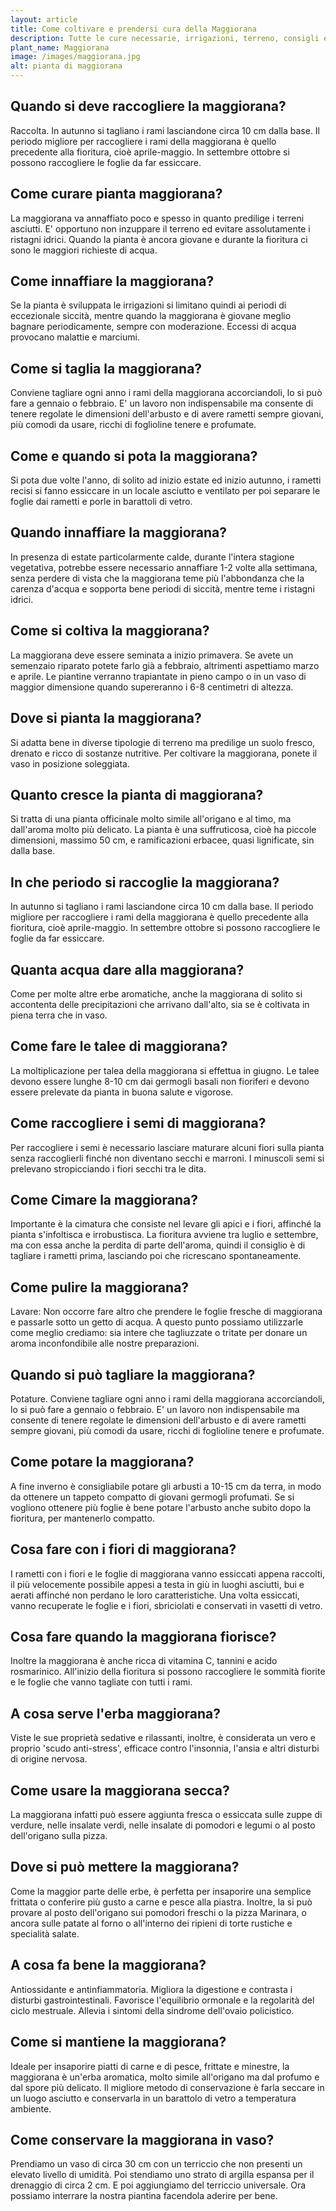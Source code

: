 ```yaml
---
layout: article
title: Come coltivare e prendersi cura della Maggiorana
description: Tutte le cure necessarie, irrigazioni, terreno, consigli e molto altro sulla coltivazione della Maggiorana
plant_name: Maggiorana
image: /images/maggiorana.jpg
alt: pianta di maggiorana
---
```


## Quando si deve raccogliere la maggiorana?

Raccolta. In autunno si tagliano i rami lasciandone circa 10 cm dalla base. Il periodo migliore per raccogliere i rami della maggiorana è quello precedente alla fioritura, cioè aprile-maggio. In settembre ottobre si possono raccogliere le foglie da far essiccare.

## Come curare pianta maggiorana?

La maggiorana va annaffiato poco e spesso in quanto predilige i terreni asciutti. E' opportuno non inzuppare il terreno ed evitare assolutamente i ristagni idrici. Quando la pianta è ancora giovane e durante la fioritura ci sono le maggiori richieste di acqua.

## Come innaffiare la maggiorana?

Se la pianta è sviluppata le irrigazioni si limitano quindi ai periodi di eccezionale siccità, mentre quando la maggiorana è giovane meglio bagnare periodicamente, sempre con moderazione. Eccessi di acqua provocano malattie e marciumi.

## Come si taglia la maggiorana?

Conviene tagliare ogni anno i rami della maggiorana accorciandoli, lo si può fare a gennaio o febbraio. E' un lavoro non indispensabile ma consente di tenere regolate le dimensioni dell'arbusto e di avere rametti sempre giovani, più comodi da usare, ricchi di foglioline tenere e profumate.

## Come e quando si pota la maggiorana?

Si pota due volte l'anno, di solito ad inizio estate ed inizio autunno, i rametti recisi si fanno essiccare in un locale asciutto e ventilato per poi separare le foglie dai rametti e porle in barattoli di vetro.

## Quando innaffiare la maggiorana?

In presenza di estate particolarmente calde, durante l'intera stagione vegetativa, potrebbe essere necessario annaffiare 1-2 volte alla settimana, senza perdere di vista che la maggiorana teme più l'abbondanza che la carenza d'acqua e sopporta bene periodi di siccità, mentre teme i ristagni idrici.

## Come si coltiva la maggiorana?

La maggiorana deve essere seminata a inizio primavera. Se avete un semenzaio riparato potete farlo già a febbraio, altrimenti aspettiamo marzo e aprile. Le piantine verranno trapiantate in pieno campo o in un vaso di maggior dimensione quando supereranno i 6-8 centimetri di altezza.

## Dove si pianta la maggiorana?

Si adatta bene in diverse tipologie di terreno ma predilige un suolo fresco, drenato e ricco di sostanze nutritive. Per coltivare la maggiorana, ponete il vaso in posizione soleggiata.

## Quanto cresce la pianta di maggiorana?

Si tratta di una pianta officinale molto simile all'origano e al timo, ma dall'aroma molto più delicato. La pianta è una suffruticosa, cioè ha piccole dimensioni, massimo 50 cm, e ramificazioni erbacee, quasi lignificate, sin dalla base.

## In che periodo si raccoglie la maggiorana?

In autunno si tagliano i rami lasciandone circa 10 cm dalla base. Il periodo migliore per raccogliere i rami della maggiorana è quello precedente alla fioritura, cioè aprile-maggio. In settembre ottobre si possono raccogliere le foglie da far essiccare.

## Quanta acqua dare alla maggiorana?

 Come per molte altre erbe aromatiche, anche la maggiorana di solito si accontenta delle precipitazioni che arrivano dall'alto, sia se è coltivata in piena terra che in vaso.

## Come fare le talee di maggiorana?

La moltiplicazione per talea della maggiorana si effettua in giugno. Le talee devono essere lunghe 8-10 cm dai germogli basali non fioriferi e devono essere prelevate da pianta in buona salute e vigorose.

## Come raccogliere i semi di maggiorana?

Per raccogliere i semi è necessario lasciare maturare alcuni fiori sulla pianta senza raccoglierli finché non diventano secchi e marroni. I minuscoli semi si prelevano stropicciando i fiori secchi tra le dita.

## Come Cimare la maggiorana?

Importante è la cimatura che consiste nel levare gli apici e i fiori, affinché la pianta s'infoltisca e irrobustisca. La fioritura avviene tra luglio e settembre, ma con essa anche la perdita di parte dell'aroma, quindi il consiglio è di tagliare i rametti prima, lasciando poi che ricrescano spontaneamente.

## Come pulire la maggiorana?

Lavare: Non occorre fare altro che prendere le foglie fresche di maggiorana e passarle sotto un getto di acqua. A questo punto possiamo utilizzarle come meglio crediamo: sia intere che tagliuzzate o tritate per donare un aroma inconfondibile alle nostre preparazioni.

## Quando si può tagliare la maggiorana?

Potature. Conviene tagliare ogni anno i rami della maggiorana accorciandoli, lo si può fare a gennaio o febbraio. E' un lavoro non indispensabile ma consente di tenere regolate le dimensioni dell'arbusto e di avere rametti sempre giovani, più comodi da usare, ricchi di foglioline tenere e profumate.

## Come potare la maggiorana?

A fine inverno è consigliabile potare gli arbusti a 10-15 cm da terra, in modo da ottenere un tappeto compatto di giovani germogli profumati. Se si vogliono ottenere più foglie è bene potare l'arbusto anche subito dopo la fioritura, per mantenerlo compatto.

## Cosa fare con i fiori di maggiorana?

I rametti con i fiori e le foglie di maggiorana vanno essiccati appena raccolti, il più velocemente possibile appesi a testa in giù in luoghi asciutti, bui e aerati affinché non perdano le loro caratteristiche. Una volta essiccati, vanno recuperate le foglie e i fiori, sbriciolati e conservati in vasetti di vetro.

## Cosa fare quando la maggiorana fiorisce?

Inoltre la maggiorana è anche ricca di vitamina C, tannini e acido rosmarinico. All'inizio della fioritura si possono raccogliere le sommità fiorite e le foglie che vanno tagliate con tutti i rami.

## A cosa serve l'erba maggiorana?

Viste le sue proprietà sedative e rilassanti, inoltre, è considerata un vero e proprio 'scudo anti-stress', efficace contro l'insonnia, l'ansia e altri disturbi di origine nervosa.

## Come usare la maggiorana secca?

La maggiorana infatti può essere aggiunta fresca o essiccata sulle zuppe di verdure, nelle insalate verdi, nelle insalate di pomodori e legumi o al posto dell'origano sulla pizza.

## Dove si può mettere la maggiorana?

Come la maggior parte delle erbe, è perfetta per insaporire una semplice frittata o conferire più gusto a carne e pesce alla piastra. Inoltre, la si può provare al posto dell'origano sui pomodori freschi o la pizza Marinara, o ancora sulle patate al forno o all'interno dei ripieni di torte rustiche e specialità salate.

## A cosa fa bene la maggiorana?

 Antiossidante e antinfiammatoria. Migliora la digestione e contrasta i disturbi gastrointestinali. Favorisce l'equilibrio ormonale e la regolarità del ciclo mestruale. Allevia i sintomi della sindrome dell'ovaio policistico.

## Come si mantiene la maggiorana?

Ideale per insaporire piatti di carne e di pesce, frittate e minestre, la maggiorana è un'erba aromatica, molto simile all'origano ma dal profumo e dal spore più delicato. Il migliore metodo di conservazione è farla seccare in un luogo asciutto e conservarla in un barattolo di vetro a temperatura ambiente.

## Come conservare la maggiorana in vaso?

Prendiamo un vaso di circa 30 cm con un terriccio che non presenti un elevato livello di umidità. Poi stendiamo uno strato di argilla espansa per il drenaggio di circa 2 cm. E poi aggiungiamo del terriccio universale. Ora possiamo interrare la nostra piantina facendola aderire per bene.


